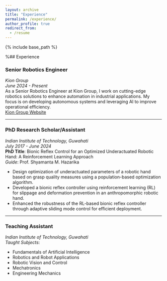 ```yaml
---
layout: archive
title: "Experience"
permalink: /experience/
author_profile: true
redirect_from:
  - /resume
---
```


{% include base_path %}

%## Experience

### Senior Robotics Engineer  
*Kion Group*  
*June 2024 - Present*  
As a Senior Robotics Engineer at Kion Group, I work on cutting-edge robotics solutions to enhance automation in industrial applications. My focus is on developing autonomous systems and leveraging AI to improve operational efficiency.  
[Kion Group Website](https://www.kiongroup.com/en/)

---

### **PhD Research Scholar/Assistant**  
*Indian Institute of Technology, Guwahati*  
*July 2017 - June 2024*  
**PhD Title**: Bionic Reflex Control for an Optimized Underactuated Robotic Hand: A Reinforcement Learning Approach  
*Guide*: Prof. Shyamanta M. Hazarika  
- Design optimization of underactuated parameters of a robotic hand based on grasp quality measures using a population-based optimization algorithm.  
- Developed a bionic reflex controller using reinforcement learning (RL) for slippage and deformation prevention in an anthropomorphic robotic hand.  
- Enhanced the robustness of the RL-based bionic reflex controller through adaptive sliding mode control for efficient deployment.

---

### **Teaching Assistant**  
*Indian Institute of Technology, Guwahati*  
*Taught Subjects*:  
- Fundamentals of Artificial Intelligence  
- Robotics and Robot Applications  
- Robotic Vision and Control  
- Mechatronics  
- Engineering Mechanics
